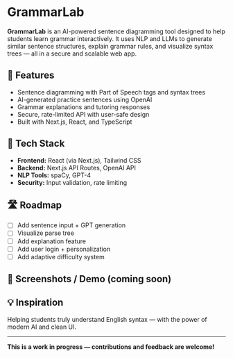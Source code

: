 # GrammarLab

**GrammarLab** is an AI-powered sentence diagramming tool designed to help students learn grammar interactively. It uses NLP and LLMs to generate similar sentence structures, explain grammar rules, and visualize syntax trees — all in a secure and scalable web app.

## 🚀 Features
- Sentence diagramming with Part of Speech tags and syntax trees
- AI-generated practice sentences using OpenAI
- Grammar explanations and tutoring responses
- Secure, rate-limited API with user-safe design
- Built with Next.js, React, and TypeScript

## 🔧 Tech Stack
- **Frontend:** React (via Next.js), Tailwind CSS
- **Backend:** Next.js API Routes, OpenAI API
- **NLP Tools:** spaCy, GPT-4
- **Security:** Input validation, rate limiting

## 🛣️ Roadmap
- [ ] Add sentence input + GPT generation
- [ ] Visualize parse tree
- [ ] Add explanation feature
- [ ] Add user login + personalization
- [ ] Add adaptive difficulty system

## 📸 Screenshots / Demo (coming soon)

## 💡 Inspiration
Helping students truly understand English syntax — with the power of modern AI and clean UI.

---

**This is a work in progress — contributions and feedback are welcome!**
